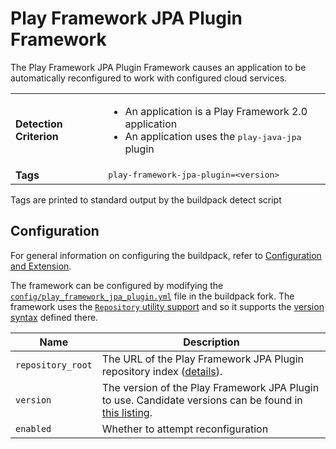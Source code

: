# Play Framework JPA Plugin Framework
The Play Framework JPA Plugin Framework causes an application to be automatically reconfigured to work with configured cloud services.

<table>
  <tr>
    <td><strong>Detection Criterion</strong></td>
    <td>
      <ul>
        <li>An application is a Play Framework 2.0 application</li>
        <li>An application uses the <tt>play-java-jpa</tt> plugin</li>
      </ul>
    </td>
  </tr>
  <tr>
    <td><strong>Tags</strong></td>
    <td><tt>play-framework-jpa-plugin=&lt;version&gt;</tt></td>
  </tr>
</table>
Tags are printed to standard output by the buildpack detect script

## Configuration
For general information on configuring the buildpack, refer to [Configuration and Extension][].

The framework can be configured by modifying the [`config/play_framework_jpa_plugin.yml`][] file in the buildpack fork.  The framework uses the [`Repository` utility support][repositories] and so it supports the [version syntax][] defined there.

| Name | Description
| ---- | -----------
| `repository_root` | The URL of the Play Framework JPA Plugin repository index ([details][repositories]).
| `version` | The version of the Play Framework JPA Plugin to use. Candidate versions can be found in [this listing][].
| `enabled` | Whether to attempt reconfiguration

[Configuration and Extension]: ../README.md#configuration-and-extension
[`config/play_framework_jpa_plugin.yml`]: ../config/play_framework_jpa_plugin.yml
[repositories]: extending-repositories.md
[this listing]: http://download.pivotal.io.s3.amazonaws.com/play-jpa-plugin/index.yml
[version syntax]: extending-repositories.md#version-syntax-and-ordering
